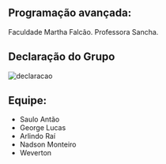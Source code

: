 ## Programação avançada:
Faculdade Martha Falcão.
Professora Sancha.

## Declaração do Grupo
![declaracao](https://i.ytimg.com/vi/esw2BJ_CpXc/hqdefault.jpg)

## Equipe:
  - Saulo Antão
  - George Lucas 
  - Arlindo Raí 
  - Nadson Monteiro 
  - Weverton